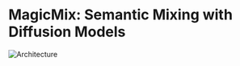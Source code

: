 # MagicMix: Semantic Mixing with Diffusion Models


![Architecture](/home/m_bobrin/DiffusionModels/MagicMix_mini/arch.png)
